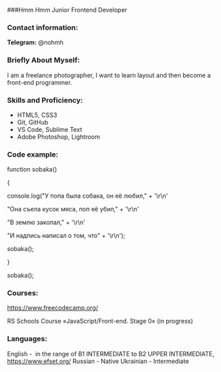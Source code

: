###Hmm Hmm
Junior Frontend Developer

### Contact information:

**Telegram:** @nohmh

### Briefly About Myself:

I am a freelance photographer, I want to learn layout and then become a front-end programmer.

### Skills and Proficiency:

-   HTML5, CSS3
-   Git, GitHub
-   VS Code, Sublime Text
-   Adobe Photoshop, Lightroom

### Code example:

function sobaka()

{

console.log("У попа была собака, он её любил," + '\r\n'

"Она съела кусок мяса, поп её убил," + '\r\n'

"В землю закопал," + '\r\n'

"И надпись написал о том, что" + '\r\n');

sobaka();

}

sobaka();

### Courses:
https://www.freecodecamp.org/

RS Schools Course «JavaScript/Front-end. Stage 0» (in progress)

### Languages:
English -  in the range of B1 INTERMEDIATE to B2 UPPER INTERMEDIATE,
https://www.efset.org/
Russian - Native
Ukrainian - Intermediate
